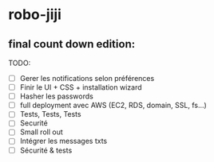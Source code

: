 # robo-jiji

## final count down edition:

TODO:

- [ ] Gerer les notifications selon préférences
- [ ] Finir le UI + CSS + installation wizard
- [ ] Hasher les passwords
- [ ] full deployment avec AWS (EC2, RDS, domain, SSL, fs...)
- [ ] Tests, Tests, Tests
- [ ] Securité
- [ ] Small roll out
- [ ] Intégrer les messages txts
- [ ] Sécurité & tests
